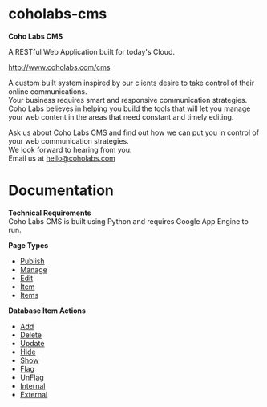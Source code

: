 coholabs-cms
============

<b>Coho Labs CMS</b>
<p>A RESTful Web Application built for today's Cloud.</p>
<p><a href="http://www.coholabs.com/cms" target="_blank">http://www.coholabs.com/cms</a></p>
<p>A custom built system inspired by our clients desire to take control of their online communications.
<br />Your business requires smart and responsive communication strategies. Coho Labs believes in helping you build the tools that will let you manage your web content in the areas that need constant and timely editing.</p>

<p>Ask us about Coho Labs CMS and find out how we can put you in control of your web communication strategies.
<br />We look forward to hearing from you.
<br />Email us at <a href="mailto:hello@coholabs.com">hello@coholabs.com</a></p>

Documentation
============

<p><b>Technical Requirements</b>
<br />Coho Labs CMS is built using Python and requires Google App Engine to run.</p>

<p><b>Page Types</b><ul>
    <li><a href="http://www.coholabs.com/cms/docs/publish" target="_blank">Publish</a></li>
    <li><a href="http://www.coholabs.com/cms/docs/manage" target="_blank">Manage</a></li>
    <li><a href="http://www.coholabs.com/cms/docs/edit" target="_blank">Edit</a></li>
    <li><a href="http://www.coholabs.com/cms/docs/item" target="_blank">Item</a></li>
    <li><a href="http://www.coholabs.com/cms/docs/items" target="_blank">Items</a></li>
</ul></p>
<p><b>Database Item Actions</b><ul>
    <li id="docsNav-add"><a href="http://www.coholabs.com/cms/docs/add" target="_blank">Add</a></li>
    <li id="docsNav-delete"><a href="http://www.coholabs.com/cms/docs/delete" target="_blank">Delete</a></li>
    <li id="docsNav-update"><a href="http://www.coholabs.com/cms/docs/update" target="_blank">Update</a></li>
    <li id="docsNav-hide"><a href="http://www.coholabs.com/cms/docs/hide" target="_blank">Hide</a></li>
    <li id="docsNav-show"><a href="http://www.coholabs.com/cms/docs/show" target="_blank">Show</a></li>
    <li id="docsNav-flag"><a href="http://www.coholabs.com/cms/docs/flag" target="_blank">Flag</a></li>
    <li id="docsNav-unflag"><a href="http://www.coholabs.com/cms/docs/unflag" target="_blank">UnFlag</a></li>
    <li id="docsNav-internal"><a href="http://www.coholabs.com/cms/docs/internal" target="_blank">Internal</a></li>
    <li id="docsNav-external"><a href="http://www.coholabs.com/cms/docs/external" target="_blank">External</a></li>
  </ul>
 </p>
